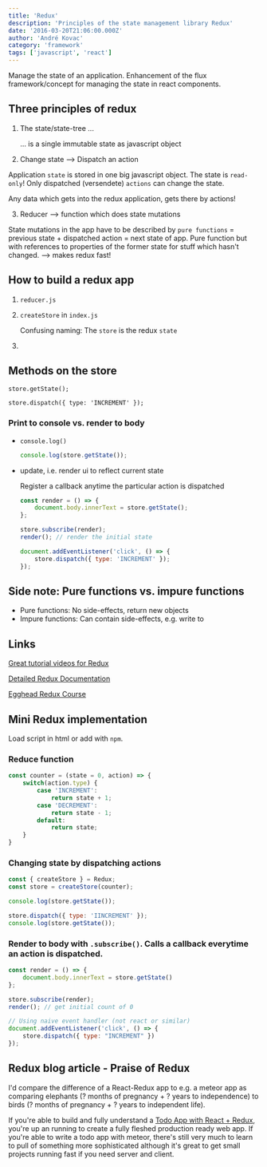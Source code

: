 ```yaml
---
title: 'Redux'
description: 'Principles of the state management library Redux'
date: '2016-03-20T21:06:00.000Z'
author: 'André Kovac'
category: 'framework'
tags: ['javascript', 'react']
---
```


Manage the state of an application. Enhancement of the flux framework/concept for managing the state in react components.

## Three principles of redux

1. The state/state-tree ...

	... is a single immutable state as javascript object

2. Change state --> Dispatch an action

Application `state` is stored in one big javascript object. The state is `read-only`! Only dispatched (versendete) `actions` can change the state.

Any data which gets into the redux application, gets there by actions!

3. Reducer --> function which does state mutations

State mutations in the app have to be described by `pure functions` = previous state + dispatched action = next state of app.
Pure function but with references to properties of the former state for stuff which hasn't changed. --> makes redux fast!

## How to build a redux app

1. `reducer.js`
2. `createStore` in `index.js`

	Confusing naming: The `store` is the redux `state`

3.


## Methods on the store

	store.getState();

	store.dispatch({ type: 'INCREMENT' });


### Print to console vs. render to body

* `console.log()`

	```js
	console.log(store.getState());
	```

* update, i.e. render ui to reflect current state

	Register a callback anytime the particular action  is dispatched

	```js
	const render = () => {
		document.body.innerText = store.getState();
	};

	store.subscribe(render);
	render(); // render the initial state

	document.addEventListener('click', () => {
		store.dispatch({ type: 'INCREMENT' });
	});
	```


## Side note: Pure functions vs. impure functions

* Pure functions: No side-effects, return new objects
* Impure functions: Can contain side-effects, e.g. write to

## Links

[Great tutorial videos for Redux](https://egghead.io/series/getting-started-with-redux)

[Detailed Redux Documentation](http://redux.js.org/index.html)

[Egghead Redux Course](https://egghead.io/series/getting-started-with-redux)

## Mini Redux implementation

Load script in html or add with `npm`.

### Reduce function

```js
const counter = (state = 0, action) => {
	switch(action.type) {
		case 'INCREMENT':
			return state + 1;
		case 'DECREMENT':
			return state - 1;
		default:
			return state;
	}
}
```

### Changing state by dispatching actions

```js
const { createStore } = Redux;
const store = createStore(counter);

console.log(store.getState());

store.dispatch({ type: 'IINCREMENT' });
console.log(store.getState());
```

### Render to body with `.subscribe()`. Calls a callback everytime an action is dispatched.

```js
const render = () => {
	document.body.innerText = store.getState()
};

store.subscribe(render);
render(); // get initial count of 0

// Using naive event handler (not react or similar)
document.addEventListener('click', () => {
	store.dispatch({ type: "INCREMENT" })
});
```

## Redux blog article - Praise of Redux

I'd compare the difference of a React-Redux app to e.g. a meteor app as comparing elephants (? months of pregnancy + ? years to independence) to birds (? months of pregnancy + ? years to independent life).

If you're able to build and fully understand a [Todo App with React + Redux](https://medium.com/@rajaraodv/step-by-step-guide-to-building-react-redux-apps-using-mocks-48ca0f47f9a#.qrbuj8eqm), you're up an running to create a fully fleshed production ready web app.
If you're able to write a todo app with meteor, there's still very much to learn to pull of something more sophisticated although it's great to get small projects running fast if you need server and client.
